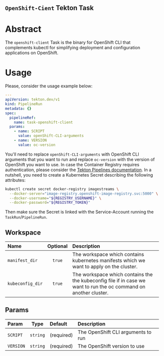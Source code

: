 `OpenShift-Cient` Tekton Task
-----------------------

# Abstract

The `openshift-client` Task is the binary for OpenShift CLI that complements kubectl for simplifying deployment and configuration applications on OpenShift.

# Usage

Please, consider the usage example below:

```yaml
---
apiVersion: tekton.dev/v1
kind: PipelineRun
metadata: {}
spec:
  pipelineRef:
    name: task-openshift-client
  params:
    - name: SCRIPT
      value: openShift-CLI-arguments
    - name: VERSION
      value: oc-version

```
You'll need to replace `openShift-CLI-arguments`  with OpenShift CLI arguments that you want to run and replace `oc-version` with the version of OpenShift you want to use.
In case the Container Registry requires authentication, please consider the [Tekton Pipelines documentation][tektonPipelineAuth]. In a nutshell, you need to create a Kubernetes Secret describing the following attributes:

```bash
kubectl create secret docker-registry imagestreams \
  --docker-server="image-registry.openshift-image-registry.svc:5000" \
  --docker-username="${REGISTRY_USERNAME}" \
  --docker-password="${REGISTRY_TOKEN}"
```

Then make sure the Secret is linked with the Service-Account running the `TaskRun`/`PipelineRun`.

## Workspace

| Name         | Optional                      | Description                      |
| :------------ | :------------------------: | :--------------------------- |
| `manifest_dir` | `true` | The workspace which contains kubernetes manifests which we want to apply on the cluster. |
| `kubeconfig_dir` | `true` | The workspace which contains the the kubeconfig file if in case we want to run the oc command on another cluster. |


## Params

| Param         | Type                       | Default                      | Description                |
| :------------ | :------------------------: | :--------------------------- | :------------------------- |
| `SCRIPT` | `string` | (required) | The OpenShift CLI arguments to run |
| `VERSION` | `string` | (required) | The OpenShift version to use |



[tektonPipelineAuth]: https://tekton.dev/docs/pipelines/auth/#configuring-docker-authentication-for-docker

